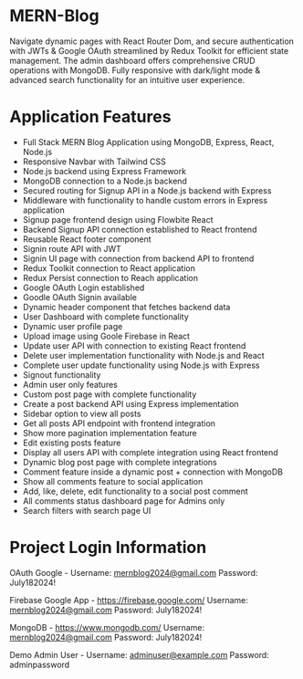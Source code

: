 # MERN-Blog
Navigate dynamic pages with React Router Dom, and secure authentication with JWTs &amp; Google OAuth streamlined by Redux Toolkit for efficient state management. The admin dashboard offers comprehensive CRUD operations with MongoDB. Fully responsive with dark/light mode &amp; advanced search functionality for an intuitive user experience.

# Application Features 
- Full Stack MERN Blog Application using MongoDB, Express, React, Node.js
- Responsive Navbar with Tailwind CSS
- Node.js backend using Express Framework
- MongoDB connection to a Node.js backend
- Secured routing for Signup API in a Node.js backend with Express
- Middleware with functionality to handle custom errors in Express application
- Signup page frontend design using Flowbite React
- Backend Signup API connection established to React frontend
- Reusable React footer component 
- Signin route API with JWT
- Signin UI page with connection from backend API to frontend
- Redux Toolkit connection to React application
- Redux Persist connection to Reach application
- Google OAuth Login established
- Goodle OAuth Signin available
- Dynamic header component that fetches backend data
- User Dashboard with complete functionality
- Dynamic user profile page 
- Upload image using Goole Firebase in React 
- Update user API with connection to existing React frontend
- Delete user implementation functionality with Node.js and React
- Complete user update functionality using Node.js with Express
- Signout functionality 
- Admin user only features 
- Custom post page with complete functionality
- Create a post backend API using Express implementation
- Sidebar option to view all posts
- Get all posts API endpoint with frontend integration
- Show more pagination implementation feature
- Edit existing posts feature
- Display all users API with complete integration using React frontend
- Dynamic blog post page with complete integrations
- Comment feature inside a dynamic post + connection with MongoDB
- Show all comments feature to social application
- Add, like, delete, edit functionality to a social post comment
- All comments status dashboard page for Admins only
- Search filters with search page UI



# Project Login Information 

OAuth Google - 
Username: mernblog2024@gmail.com
Password: July182024!

Firebase Google App - 
https://firebase.google.com/
Username: mernblog2024@gmail.com
Password: July182024!

MongoDB -
https://www.mongodb.com/
Username: mernblog2024@gmail.com
Password: July182024!

Demo Admin User -
Username: adminuser@example.com
Password: adminpassword

